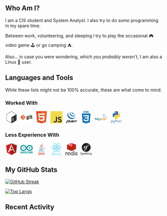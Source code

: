 ## Who Am I?

I am a CIS student and System Analyst. I also try to do _some_ programming in my spare time.

Between work, volunteering, and sleeping I try to play the occasional 🎮 video game 🕹 or go camping ⛺.

Also... in case you were wondering, _which you probably weren't_, I am also a Linux 🐧 user.

## Languages and Tools
While these lists might not be 100% accurate, these are what come to mind.

### Worked With
<div>
    <img src="https://raw.githubusercontent.com/devicons/devicon/master/icons/bash/bash-original.svg" title="Bash" alt="Bash" width="40" height="40"/>&nbsp;
    <img src="https://raw.githubusercontent.com/devicons/devicon/master/icons/git/git-original-wordmark.svg" title="Git" alt="Git" width="40" height="40"/>&nbsp;
    <img src="https://raw.githubusercontent.com/devicons/devicon/master/icons/html5/html5-original.svg" title="HTML5" alt="HTML" width="40" height="40"/>&nbsp;
    <img src="https://raw.githubusercontent.com/devicons/devicon/master/icons/javascript/javascript-original.svg" title="JavaScript" alt="JavaScript" width="40" height="40"/>&nbsp;
    <img src="https://raw.githubusercontent.com/devicons/devicon/master/icons/jquery/jquery-original-wordmark.svg" title="jQuery" alt="jQuery" width="40" height="40"/>&nbsp;
    <img src="https://raw.githubusercontent.com/devicons/devicon/master/icons/css3/css3-plain-wordmark.svg"  title="CSS3" alt="CSS" width="40" height="40"/>&nbsp;
    <img src="https://raw.githubusercontent.com/devicons/devicon/master/icons/mysql/mysql-original-wordmark.svg" title="MySQL"  alt="MySQL" width="40" height="40"/>&nbsp;
    <img src="https://raw.githubusercontent.com/devicons/devicon/master/icons/python/python-original-wordmark.svg" title="Python"  alt="Python" width="40" height="40"/>&nbsp;
</div>

### Less Experience With
<div>
    <img src="https://raw.githubusercontent.com/devicons/devicon/master/icons/angularjs/angularjs-original.svg" title="Angular" alt="Angular" width="40" height="40"/>&nbsp;
    <img src="https://raw.githubusercontent.com/devicons/devicon/master/icons/arduino/arduino-original-wordmark.svg" title="Arduino" alt="Arduino" width="40" height="40"/>&nbsp;
    <img src="https://raw.githubusercontent.com/devicons/devicon/master/icons/java/java-original-wordmark.svg" title="Java" alt="Java" width="40" height="40"/>&nbsp;
    <img src="https://raw.githubusercontent.com/devicons/devicon/master/icons/react/react-original-wordmark.svg" title="React" alt="React" width="40" height="40"/>&nbsp;
    <img src="https://raw.githubusercontent.com/devicons/devicon/master/icons/redis/redis-original-wordmark.svg" title="Redis"  alt="Redis" width="40" height="40"/>&nbsp;
    <img src="https://raw.githubusercontent.com/devicons/devicon/master/icons/symfony/symfony-original-wordmark.svg" title="Symfony"  alt="Symfony" width="40" height="40"/>&nbsp;
</div>

## My GitHub Stats
[![GitHub Streak](http://github-readme-streak-stats.herokuapp.com?user=ThomasHineXYZ&theme=dark)](https://git.io/streak-stats)

[![Top Langs](https://github-readme-stats.vercel.app/api/top-langs/?username=ThomasHineXYZ&layout=compact&theme=vision-friendly-dark)](https://github.com/anuraghazra/github-readme-stats)

## Recent Activity
<!--START_SECTION:activity-->

<!--END_SECTION:activity-->

<!--     _______________________________________     -->
<!--    / How'd you find me? I'm the Easter Egg \    -->
<!--    \ Cow. Good job finding me.             /    -->
<!--     ---------------------------------------     -->
<!--            \   ^__^                             -->
<!--             \  (oo)\_______                     -->
<!--                (__)\       )\/\                 -->
<!--                    ||----w |                    -->
<!--                    ||     ||                    -->
